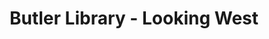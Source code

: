 ---
pid: '81'
_date: between 1934 and 2009
derivativo_link: https://derivativo-3.library.columbia.edu/iiif/2/ldpd:340970/
dlc_link: https://dlc.library.columbia.edu/catalog/cul:2fqz612k18
format: photographs
iiif_json: https://derivativo-3.library.columbia.edu/iiif/2/ldpd:340970/info.json
name: Warman, Manny, -1983
native_jpg: https://derivativo-3.library.columbia.edu/iiif/2/ldpd:340970/full/!768,768/0/native.jpg
shelf_location: Box no. MS 162, Folder no. Folder 13, Historical Photograph Collection
subjects: Academic libraries; New York (N.Y.); Butler Library
summary: View of Butler Library through foliage and a fence, looking west.
title: Butler Library - Looking West
permalink: /photos/81/
layout: photo-page
---